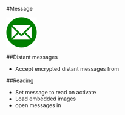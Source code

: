 #Message

![messages settings logo](../img/settings/messages.png "Message Settings")  

##Distant messages
 - Accept encrypted distant messages from
 
##Reading 
 - Set message to read on activate
 - Load embedded images
 - open messages in


